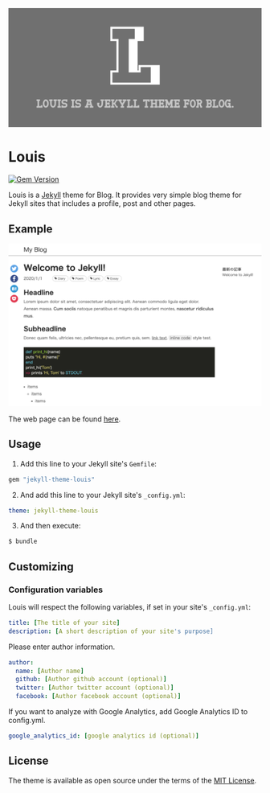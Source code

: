 ![Louis画像](https://github.com/shimewtr/louis/blob/master/assets/images/README_image.png?raw=true,"Louisロゴ")

# Louis

[![Gem Version](https://badge.fury.io/rb/jekyll-theme-louis.svg)](https://badge.fury.io/rb/jekyll-theme-louis)

Louis is a [Jekyll](https://github.com/jekyll/jekyll/) theme for Blog. It provides very simple blog theme for Jekyll sites that includes a profile, post and other pages.

## Example

![Louis使用例](https://github.com/shimewtr/louis/blob/master/assets/images/usage_image.png?raw=true,"Louisイメージ")

The web page can be found [here](https://blog.shimewtr.me/).

## Usage

1. Add this line to your Jekyll site's `Gemfile`:

```ruby
gem "jekyll-theme-louis"
```

2. And add this line to your Jekyll site's `_config.yml`:

```yaml
theme: jekyll-theme-louis
```

3. And then execute:

```bash
$ bundle
```

## Customizing

### Configuration variables

Louis will respect the following variables, if set in your site's `_config.yml`:

```yml
title: [The title of your site]
description: [A short description of your site's purpose]
```

Please enter author information.

```yml
author:
  name: [Author name]
  github: [Author github account (optional)]
  twitter: [Author twitter account (optional)]
  facebook: [Author facebook account (optional)]
```

If you want to analyze with Google Analytics, add Google Analytics ID to config.yml.

```yml
google_analytics_id: [google analytics id (optional)]
```

## License

The theme is available as open source under the terms of the [MIT License](https://opensource.org/licenses/MIT).
